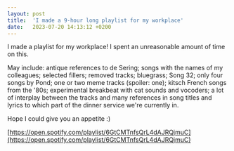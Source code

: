 ```yaml
---
layout: post
title:  'I made a 9-hour long playlist for my workplace'
date:   2023-07-20 14:13:12 +0200
---
```


I made a playlist for my workplace! I spent an unreasonable amount of time on this.

May include: antique references to de Sering; songs with the names of my colleagues; selected fillers; removed tracks; bluegrass; Song 32; only four songs by Pond; one or two meme tracks (spoiler: one); kitsch French songs from the '80s; experimental breakbeat with cat sounds and vocoders; a lot of interplay between the tracks and many references in song titles and lyrics to which part of the dinner service we're currently in.

Hope I could give you an appetite :)

[https://open.spotify.com/playlist/6GtCMTnfsQrL4dAJRQjmuC](https://open.spotify.com/playlist/6GtCMTnfsQrL4dAJRQjmuC)